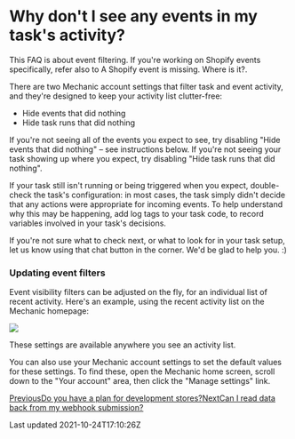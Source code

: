 # Why don't I see any events in my task's activity?

This FAQ is about event filtering. If you're working on Shopify events specifically, refer also to A Shopify event is missing. Where is it?.

There are two Mechanic account settings that filter task and event activity, and they're designed to keep your activity list clutter-free:

- Hide events that did nothing
- Hide task runs that did nothing

If you're not seeing all of the events you expect to see, try disabling "Hide events that did nothing" – see instructions below. If you're not seeing your task showing up where you expect, try disabling "Hide task runs that did nothing".

If your task still isn't running or being triggered when you expect, double-check the task's configuration: in most cases, the task simply didn't decide that any actions were appropriate for incoming events. To help understand why this may be happening, add log tags to your task code, to record variables involved in your task's decisions.

If you're not sure what to check next, or what to look for in your task setup, let us know using that chat button in the corner. We'd be glad to help you. :)

### Updating event filters

Event visibility filters can be adjusted on the fly, for an individual list of recent activity. Here's an example, using the recent activity list on the Mechanic homepage:

 ![](https://learn.mechanic.dev/~gitbook/image?url=https%3A%2F%2Fd33v4339jhl8k0.cloudfront.net%2Fdocs%2Fassets%2F5ddd799f2c7d3a7e9ae472fc%2Fimages%2F5e28a1e42c7d3a7e9ae69bd7%2F5e28a1e3b2a6d.gif&width=768&dpr=4&quality=100&sign=beb8921521777f6a8c7a9fb2b31006840487d6c84703e7f5cbf355ecf03345bf)

These settings are available anywhere you see an activity list.

You can also use your Mechanic account settings to set the default values for these settings. To find these, open the Mechanic home screen, scroll down to the "Your account" area, then click the "Manage settings" link.

[PreviousDo you have a plan for development stores?](/faq/do-you-have-a-plan-for-development-stores)[NextCan I read data back from my webhook submission?](/faq/can-i-read-data-back-from-my-webhook-submission)

Last updated 2021-10-24T17:10:26Z